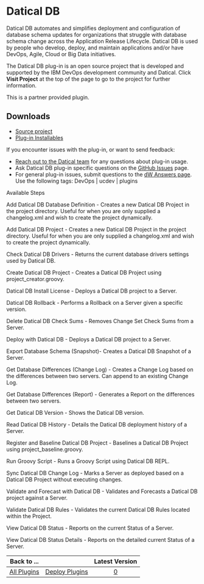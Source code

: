 
# Datical DB

Datical DB automates and simplifies deployment and configuration of database schema updates for organizations that struggle with database schema change across the Application Release Lifecycle. Datical DB is used by people who develop, deploy, and maintain applications and/or have DevOps, Agile, Cloud or Big Data initiatives.

The Datical DB plug-in is an open source project that is developed and supported by the IBM DevOps development community and Datical. Click **Visit Project** at the top of the page to go to the project for further information.

This is a partner provided plugin.

## Downloads

* [Source project](https://github.com/IBM-UrbanCode/DaticalDB-UCD-UCB)
* [Plug-in Installables](https://github.com/IBM-UrbanCode/DaticalDB-UCD-UCB/releases)

If you encounter issues with the plug-in, or want to send feedback:

* [Reach out to the Datical team](http://www-304.ibm.com/partnerworld/gsd/solutiondetails.do?solution=50447&lc=en&stateCd=P&tab=1) for any questions about plug-in usage.
* Ask Datical DB plug-in specific questions on the [GitHub Issues](https://github.com/IBM-UrbanCode/DaticalDB-UCD-UCB/issues) page.
* For general plug-in issues, submit questions to the [dW Answers page](https://community.ibm.com/community/user/wasdevops/urbancode-discussion). Use the following tags: DevOps | ucdev | plugins

Available Steps

Add Datical DB Database Definition - Creates a new Datical DB Project in the project directory. Useful for when you are only supplied a changelog.xml and wish to create the project dynamically.

Add Datical DB Project - Creates a new Datical DB Project in the project directory. Useful for when you are only supplied a changelog.xml and wish to create the project dynamically.

Check Datical DB Drivers - Returns the current database drivers settings used by Datical DB.

Create Datical DB Project - Creates a Datical DB Project using project\_creator.groovy.

Datical DB Install License - Deploys a Datical DB project to a Server.

Datical DB Rollback - Performs a Rollback on a Server given a specific version.

Delete Datical DB Check Sums - Removes Change Set Check Sums from a Server.

Deploy with Datical DB - Deploys a Datical DB project to a Server.

Export Database Schema (Snapshot)- Creates a Datical DB Snapshot of a Server.

Get Database Differences (Change Log) - Creates a Change Log based on the differences between two servers. Can append to an existing Change Log.

Get Database Differences (Report) - Generates a Report on the differences between two servers.

Get Datical DB Version - Shows the Datical DB version.

Read Datical DB History - Details the Datical DB deployment history of a Server.

Register and Baseline Datical DB Project - Baselines a Datical DB Project using project\_baseline.groovy.

Run Groovy Script - Runs a Groovy Script using Datical DB REPL.

Sync Datical DB Change Log - Marks a Server as deployed based on a Datical DB Project without executing changes.

Validate and Forecast with Datical DB - Validates and Forecasts a Datical DB project against a Server.

Validate Datical DB Rules - Validates the current Datical DB Rules located within the Project.

View Datical DB Status - Reports on the current Status of a Server.

View Datical DB Status Details - Reports on the detailed current Status of a Server.



|Back to ...||Latest Version|
| :---: | :---: | :---: |
|[All Plugins](../../index.md)|[Deploy Plugins](../README.md)|[0]()|
